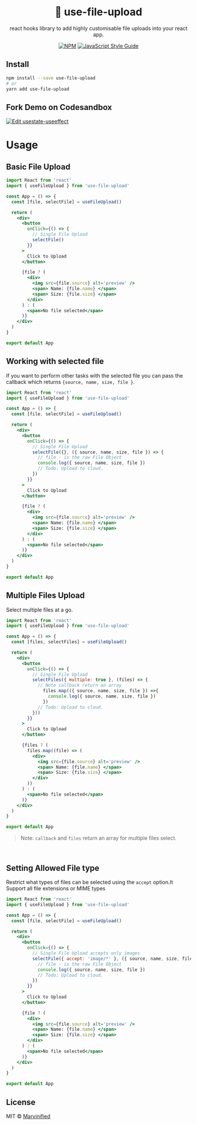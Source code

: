 <div style='text-align: center;'>

  <h1>
    📂 use-file-upload
  </h1>
  <p>
    react hooks library to add highly customisable file uploads into your react app.
  </p>

[![NPM](https://img.shields.io/npm/v/use-file-upload.svg)](https://www.npmjs.com/package/use-file-upload) [![JavaScript Style Guide](https://img.shields.io/badge/code_style-standard-brightgreen.svg)](https://standardjs.com)

</div>

## Install

```bash
npm install --save use-file-upload
# or
yarn add use-file-upload
```

## Fork Demo on Codesandbox

[![Edit usestate-useeffect](https://codesandbox.io/static/img/play-codesandbox.svg)](https://codesandbox.io/s/use-file-upload-jrbe2)

# Usage

## Basic File Upload

```jsx
import React from 'react'
import { useFileUpload } from 'use-file-upload'

const App = () => {
  const [file, selectFile] = useFileUpload()

  return (
    <div>
      <button
        onClick={() => {
          // Single File Upload
          selectFile()
        }}
      >
        Click to Upload
      </button>

      {file ? (
        <div>
          <img src={file.source} alt='preview' />
          <span> Name: {file.name} </span>
          <span> Size: {file.size} </span>
        </div>
      ) : (
        <span>No file selected</span>
      )}
    </div>
  )
}

export default App
```

## Working with selected file

If you want to perform other tasks with the selected file you can pass the callback which returns `{source, name, size, file }`.

```jsx
import React from 'react'
import { useFileUpload } from 'use-file-upload'

const App = () => {
  const [file, selectFile] = useFileUpload()

  return (
    <div>
      <button
        onClick={() => {
          // Single File Upload
          selectFile({}, ({ source, name, size, file }) => {
            // file - is the raw File Object
            console.log({ source, name, size, file })
            // Todo: Upload to cloud.
          })
        }}
      >
        Click to Upload
      </button>

      {file ? (
        <div>
          <img src={file.source} alt='preview' />
          <span> Name: {file.name} </span>
          <span> Size: {file.size} </span>
        </div>
      ) : (
        <span>No file selected</span>
      )}
    </div>
  )
}

export default App
```

## Multiple Files Upload

Select multiple files at a go.

```jsx
import React from 'react'
import { useFileUpload } from 'use-file-upload'

const App = () => {
  const [files, selectFiles] = useFileUpload()

  return (
    <div>
      <button
        onClick={() => {
          // Single File Upload
          selectFiles({ multiple: true }, (files) => {
            // Note callback return an array
              files.map(({ source, name, size, file }) =>{
                console.log({ source, name, size, file })
              })
            // Todo: Upload to cloud.
          }))
        }}
      >
        Click to Upload
      </button>

      {files ? (
        files.map((file) => (
          <div>
            <img src={file.source} alt='preview' />
            <span> Name: {file.name} </span>
            <span> Size: {file.size} </span>
          </div>
        ))
      ) : (
        <span>No file selected</span>
      )}
    </div>
  )
}

export default App
```

> Note: `callback` and `files` return an array for multiple files select.

<br/>

## Setting Allowed File type

Restrict what types of files can be selected using the `accept` option.It Support all file extensions or MIME types

```jsx
import React from 'react'
import { useFileUpload } from 'use-file-upload'

const App = () => {
  const [file, selectFile] = useFileUpload()

  return (
    <div>
      <button
        onClick={() => {
          // Single File Upload accepts only images
          selectFile({ accept: 'image/*' }, ({ source, name, size, file }) => {
            // file - is the raw File Object
            console.log({ source, name, size, file })
            // Todo: Upload to cloud.
          })
        }}
      >
        Click to Upload
      </button>

      {file ? (
        <div>
          <img src={file.source} alt='preview' />
          <span> Name: {file.name} </span>
          <span> Size: {file.size} </span>
        </div>
      ) : (
        <span>No file selected</span>
      )}
    </div>
  )
}

export default App
```

## License

MIT © [Marvinified](https://github.com/Marvinified)
